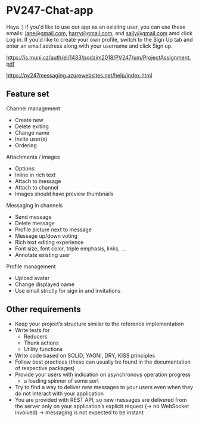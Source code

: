 # PV247-Chat-app

Heya :) if you'd like to use our app as an existing user, you can use these emails: jane@gmail.com, harry@gmail.com, and sally@gmail.com amd click Log in.
If you'd like to create your own profile, switch to the Sign Up tab and enter an email address along with your username and click Sign up.

https://is.muni.cz/auth/el/1433/podzim2018/PV247/um/ProjectAssignment.pdf

https://pv247messaging.azurewebsites.net/help/index.html

## Feature set

Channel management

* Create new
* Delete exiting
* Change name
* Invite user(s)
* Ordering

Attachments / images

* Options:
* Inline in rich text
* Attach to message
* Attach to channel
* Images should have preview thumbnails

Messaging in channels

* Send message
* Delete message
* Profile picture next to message
* Message up/down voting
* Rich text editing experience
* Font size, font color, triple emphasis, links, …
* Annotate existing user

Profile management

* Upload avatar
* Change displayed name
* Use email strictly for sign in and invitations

## Other requirements

* Keep your project‘s structure similar to the reference implementation
* Write tests for
  * Reducers
  * Thunk actions
  * Utility functions
* Write code based on SOLID, YAGNI, DRY, KISS principles
* Follow best practices (these can usually be found in the documentation of respective packages)
* Provide your users with indication on asynchronous operation progress
  * a loading spinner of some sort
* Try to find a way to deliver new messages to your users even when they do not interact with your application
* You are provided with REST API, so new messages are delivered from the server only on your application‘s explicit request (→ no WebSocket involved) → messaging is not expected to be instant